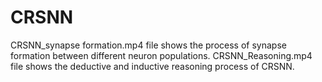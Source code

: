 # CRSNN

CRSNN_synapse formation.mp4 file shows the process of synapse formation between different neuron populations.
CRSNN_Reasoning.mp4 file shows the deductive and inductive reasoning process of CRSNN.

